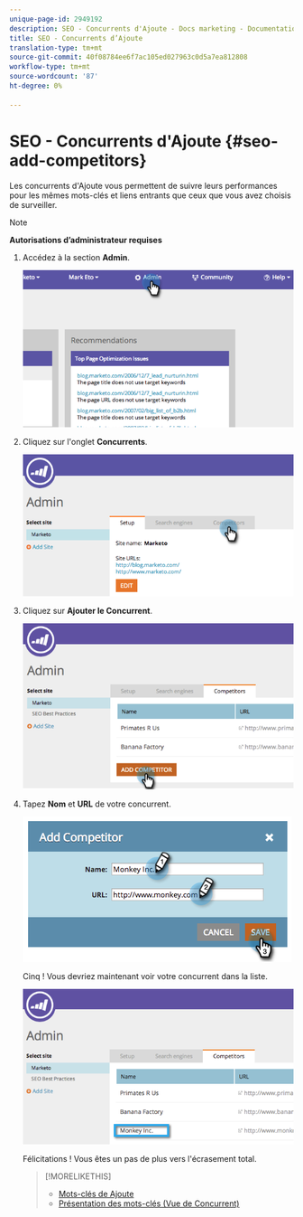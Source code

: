 ```yaml
---
unique-page-id: 2949192
description: SEO - Concurrents d'Ajoute - Docs marketing - Documentation du produit
title: SEO - Concurrents d’Ajoute
translation-type: tm+mt
source-git-commit: 40f08784ee6f7ac105ed027963c0d5a7ea812808
workflow-type: tm+mt
source-wordcount: '87'
ht-degree: 0%

---
```



# SEO - Concurrents d&#39;Ajoute {#seo-add-competitors}

Les concurrents d&#39;Ajoute vous permettent de suivre leurs performances pour les mêmes mots-clés et liens entrants que ceux que vous avez choisis de surveiller.

>[!NOTE]
>
>**Autorisations d’administrateur requises**

1. Accédez à la section **Admin**.

   ![](assets/image2014-9-17-21-3a12-3a15.png)

1. Cliquez sur l&#39;onglet **Concurrents**.

   ![](assets/image2014-9-17-21-3a12-3a31.png)

1. Cliquez sur **Ajouter le Concurrent**.

   ![](assets/image2014-9-17-21-3a12-3a38.png)

1. Tapez **Nom** et **URL** de votre concurrent.

   ![](assets/image2014-9-17-21-3a13-3a5.png)

   Cinq ! Vous devriez maintenant voir votre concurrent dans la liste.

   ![](assets/image2014-9-17-21-3a13-3a14.png)

   Félicitations ! Vous êtes un pas de plus vers l&#39;écrasement total.

   >[!MORELIKETHIS]
   >
   >* [Mots-clés de Ajoute](/help/marketo/product-docs/additional-apps/seo/keywords/seo-add-keywords.md)
   >* [Présentation des mots-clés (Vue de Concurrent)](/help/marketo/product-docs/additional-apps/seo/keywords/seo-understanding-keywords.md)

